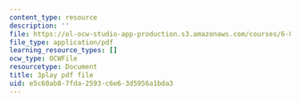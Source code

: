 ```yaml
---
content_type: resource
description: ''
file: https://ol-ocw-studio-app-production.s3.amazonaws.com/courses/6-832-underactuated-robotics-spring-2009/e5c60ab87fda2593c6e63d5956a1bda3_ja56bJ8ogUw.pdf
file_type: application/pdf
learning_resource_types: []
ocw_type: OCWFile
resourcetype: Document
title: 3play pdf file
uid: e5c60ab8-7fda-2593-c6e6-3d5956a1bda3
---
```

